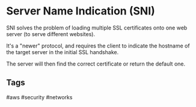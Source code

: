 # Server Name Indication (SNI)

SNI solves the problem of loading multiple SSL certificates onto one web server (to serve different websites).  

It's a "newer" protocol, and requires the client to indicate the hostname of the target server in the initial SSL handshake.  

The server will then find the correct certificate or return the default one.  

## Tags
#aws #security #networks
